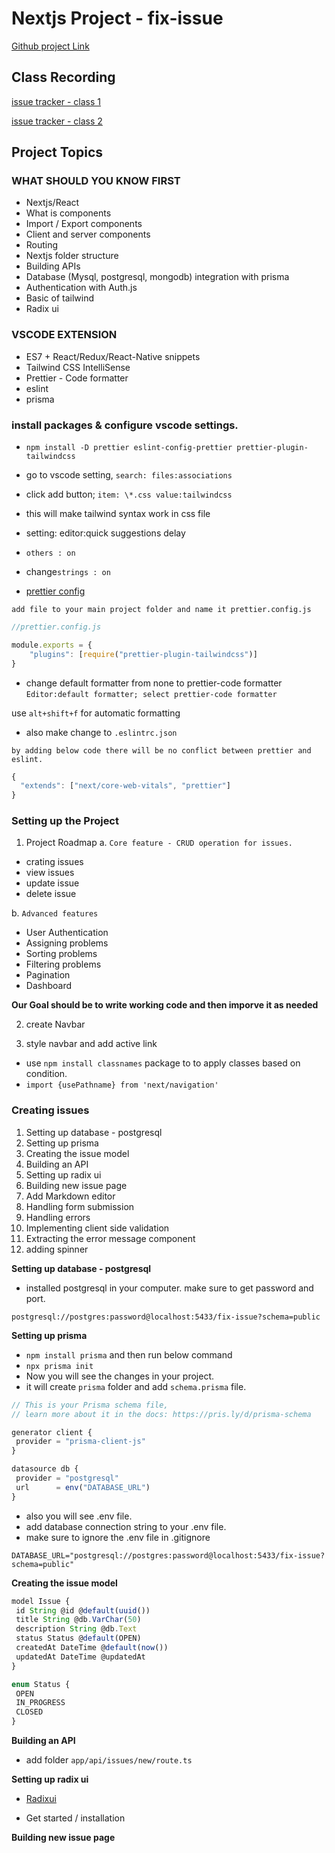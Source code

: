# Nextjs Project - fix-issue

[Github project Link](https://github.com/369webforall/fix-issue)

## Class Recording
[issue tracker - class 1](https://youtu.be/Q2tWxNqfUtM)

[issue tracker - class 2](https://youtu.be/a5jLd0ok900)

## Project Topics

### WHAT SHOULD YOU KNOW FIRST

- Nextjs/React
- What is components
- Import / Export components
- Client and server components
- Routing
- Nextjs folder structure
- Building APIs
- Database (Mysql, postgresql, mongodb) integration with prisma
- Authentication with Auth.js
- Basic of tailwind
- Radix ui

### VSCODE EXTENSION

- ES7 + React/Redux/React-Native snippets
- Tailwind CSS IntelliSense
- Prettier - Code formatter
- eslint
- prisma

### install packages & configure vscode settings.

- `npm install -D prettier eslint-config-prettier prettier-plugin-tailwindcss`

- go to vscode setting, `search: files:associations`

- click add button; `item: \*.css value:tailwindcss`
- this will make tailwind syntax work in css file
- setting: editor:quick suggestions delay
- `others : on`
- change`strings : on`

- [prettier config](https://github.com/tailwindlabs/prettier-plugin-tailwindcss)

`add file to your main project folder and name it prettier.config.js`

```js
//prettier.config.js

module.exports = {
    "plugins": [require("prettier-plugin-tailwindcss")]
}
```

- change default formatter from none to prettier-code formatter
`Editor:default formatter; select prettier-code formatter`

use `alt+shift+f` for automatic formatting

- also make change to `.eslintrc.json`

`by adding below code there will be no conflict between prettier and eslint.`

```js
{
  "extends": ["next/core-web-vitals", "prettier"]
}

```

### Setting up the Project

1. Project Roadmap
   a. `Core feature - CRUD operation for issues.`

- crating issues
- view issues
- update issue
- delete issue

b. `Advanced features`

- User Authentication
- Assigning problems
- Sorting problems
- Filtering problems
- Pagination
- Dashboard

**Our Goal should be to write working code and then imporve it as needed**

2. create Navbar

3. style navbar and add active link 
- use `npm install classnames` package to to apply classes based on condition.
- `import {usePathname} from 'next/navigation'`

### Creating issues

1. Setting up database - postgresql
2. Setting up prisma
3. Creating the issue model
4. Building an API
5. Setting up radix ui
6. Building new issue page
7. Add Markdown editor
8. Handling form submission
9. Handling errors
10. Implementing client side validation
11. Extracting the error message component
12. adding spinner

**Setting up database - postgresql**

- installed postgresql in your computer. make sure to get password and port.

`postgresql://postgres:password@localhost:5433/fix-issue?schema=public`

**Setting up prisma**
 - `npm install prisma` and then run below command
 - `npx prisma init`
 - Now you will see  the changes in your project.
 - it will create `prisma` folder and add `schema.prisma` file.

 ```js
// This is your Prisma schema file,
// learn more about it in the docs: https://pris.ly/d/prisma-schema

generator client {
  provider = "prisma-client-js"
}

datasource db {
  provider = "postgresql"
  url      = env("DATABASE_URL")
}

 ```

 - also you will see .env file.
 - add database connection string to your .env file.
 - make sure to ignore the .env file in .gitignore

 `DATABASE_URL="postgresql://postgres:password@localhost:5433/fix-issue?schema=public"`

 **Creating the issue model**

 ```js
model Issue {
  id String @id @default(uuid())
  title String @db.VarChar(50)
  description String @db.Text
  status Status @default(OPEN)
  createdAt DateTime @default(now())
  updatedAt DateTime @updatedAt
}

enum Status {
  OPEN
  IN_PROGRESS
  CLOSED
}

 ```

 **Building an API**
 - add folder `app/api/issues/new/route.ts`

**Setting up radix ui**

- [Radixui](https://www.radix-ui.com/)

- Get started / installation

**Building new issue page**